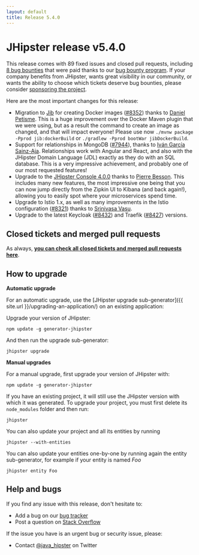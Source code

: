 ```yaml
---
layout: default
title: Release 5.4.0
---
```


JHipster release v5.4.0
==================

This release comes with 89 fixed issues and closed pull requests, including [8 bug bounties](https://github.com/jhipster/generator-jhipster/issues?q=milestone%3A5.4.0+is%3Aclosed+label%3A%24100) that were paid thanks to our [bug bounty program](http://jhipster.ddocs.cn/bug-bounties/). If your company benefits from JHipster, wants great visibility in our community, or wants the ability to choose which tickets deserve bug bounties, please consider [sponsoring the project](http://jhipster.ddocs.cn/sponsors/).

Here are the most important changes for this release:

- Migration to [Jib](https://github.com/GoogleContainerTools/jib) for creating Docker images ([#8352](https://github.com/jhipster/generator-jhipster/pull/8352)) thanks to [Daniel Petisme](https://github.com/danielpetisme). This is a huge improvement over the Docker Maven plugin that we were using, but as a result the command to create an image as changed, and that will impact everyone! Please use now `./mvnw package -Pprod jib:dockerBuild` or `./gradlew -Pprod bootWar jibDockerBuild`.
- Support for relationships in MongoDB  ([#7944](https://github.com/jhipster/generator-jhipster/issues/7944)), thanks to [Iván García Sainz-Aja](https://github.com/ivangsa). Relationships work with Angular and React, and also with the JHipster Domain Language (JDL) exactly as they do with an SQL database. This is a very impressive achievement, and probably one of our most requested features!
- Upgrade to the [JHipster Console 4.0.0](https://github.com/jhipster/jhipster-console/releases/tag/v4.0.0) thanks to [Pierre Besson](https://github.com/PierreBesson). This includes many new features, the most impressive one being that you can now jump directly from the Zipkin UI to Kibana (and back again!), allowing you to easily spot where your microservices spend time.
- Upgrade to Istio 1.x, as well as many improvements in the Istio configuration ([#8321](https://github.com/jhipster/generator-jhipster/pull/8321)) thanks to [Srinivasa Vasu](https://github.com/srinivasa-vasu).
- Upgrade to the latest Keycloak ([#8432](https://github.com/jhipster/generator-jhipster/pull/8432)) and Traefik ([#8427](https://github.com/jhipster/generator-jhipster/pull/8427)) versions.

Closed tickets and merged pull requests
------------
As always, __[you can check all closed tickets and merged pull requests here](https://github.com/jhipster/generator-jhipster/issues?q=milestone%3A5.4.0+is%3Aclosed)__.

How to upgrade
------------

**Automatic upgrade**

For an automatic upgrade, use the [JHipster upgrade sub-generator]({{ site.url }}/upgrading-an-application/) on an existing application:

Upgrade your version of JHipster:

```
npm update -g generator-jhipster
```

And then run the upgrade sub-generator:

```
jhipster upgrade
```

**Manual upgrades**

For a manual upgrade, first upgrade your version of JHipster with:

```
npm update -g generator-jhipster
```

If you have an existing project, it will still use the JHipster version with which it was generated.
To upgrade your project, you must first delete its `node_modules` folder and then run:

```
jhipster
```

You can also update your project and all its entities by running

```
jhipster --with-entities
```

You can also update your entities one-by-one by running again the entity sub-generator, for example if your entity is named _Foo_

```
jhipster entity Foo
```

Help and bugs
--------------

If you find any issue with this release, don't hesitate to:

- Add a bug on our [bug tracker](https://github.com/jhipster/generator-jhipster/issues?state=open)
- Post a question on [Stack Overflow](http://stackoverflow.com/tags/jhipster/info)

If the issue you have is an urgent bug or security issue, please:

- Contact [@java_hipster](https://twitter.com/java_hipster) on Twitter
